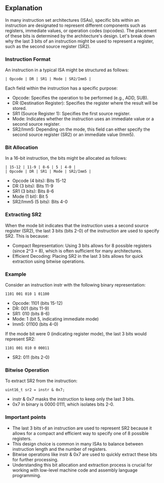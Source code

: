 ## Explanation

In many instruction set architectures (ISAs), specific bits within an instruction are designated to represent different components such as registers, immediate values, or operation codes (opcodes). The placement of these bits is determined by the architecture's design. Let's break down why the last 3 bits of an instruction might be used to represent a register, such as the second source register (SR2).

### Instruction Format

An instruction in a typical ISA might be structured as follows:

```
| Opcode | DR | SR1 | Mode | SR2/Imm5 |
```

Each field within the instruction has a specific purpose:

- Opcode: Specifies the operation to be performed (e.g., ADD, SUB).
- DR (Destination Register): Specifies the register where the result will be stored.
- SR1 (Source Register 1): Specifies the first source register.
- Mode: Indicates whether the instruction uses an immediate value or a second source register.
- SR2/Imm5: Depending on the mode, this field can either specify the second source register (SR2) or an immediate value (Imm5).

### Bit Allocation

In a 16-bit instruction, the bits might be allocated as follows:

```
| 15-12 | 11-9 | 8-6 | 5 | 4-0 |
| Opcode | DR | SR1 | Mode | SR2/Imm5 |
```

- Opcode (4 bits): Bits 15-12
- DR (3 bits): Bits 11-9
- SR1 (3 bits): Bits 8-6
- Mode (1 bit): Bit 5
- SR2/Imm5 (5 bits): Bits 4-0

### Extracting SR2

When the mode bit indicates that the instruction uses a second source register (SR2), the last 3 bits (bits 2-0) of the instruction are used to specify SR2. This is because:

- Compact Representation: Using 3 bits allows for 8 possible registers (since 2^3 = 8), which is often sufficient for many architectures.
- Efficient Decoding: Placing SR2 in the last 3 bits allows for quick extraction using bitwise operations.

### Example

Consider an instruction instr with the following binary representation:

```
1101 001 010 1 01100
```

- Opcode: 1101 (bits 15-12)
- DR: 001 (bits 11-9)
- SR1: 010 (bits 8-6)
- Mode: 1 (bit 5, indicating immediate mode)
- Imm5: 01100 (bits 4-0)

If the mode bit were 0 (indicating register mode), the last 3 bits would represent SR2:

```
1101 001 010 0 00011
```

- SR2: 011 (bits 2-0)

### Bitwise Operation

To extract SR2 from the instruction:

```
uint16_t sr2 = instr & 0x7;
```

- instr & 0x7 masks the instruction to keep only the last 3 bits.
- 0x7 in binary is 0000 0111, which isolates bits 2-0.

### Important points

- The last 3 bits of an instruction are used to represent SR2 because it allows for a compact and efficient way to specify one of 8 possible registers.
- This design choice is common in many ISAs to balance between instruction length and the number of registers.
- Bitwise operations like instr & 0x7 are used to quickly extract these bits for further processing.
- Understanding this bit allocation and extraction process is crucial for working with low-level machine code and assembly language programming.




